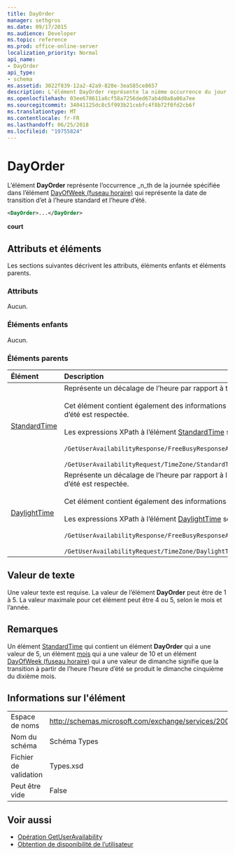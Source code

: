 ```yaml
---
title: DayOrder
manager: sethgros
ms.date: 09/17/2015
ms.audience: Developer
ms.topic: reference
ms.prod: office-online-server
localization_priority: Normal
api_name:
- DayOrder
api_type:
- schema
ms.assetid: 3022f839-12a2-42a9-820e-3ea585ce8657
description: L’élément DayOrder représente la nième occurrence du jour spécifié dans l’élément DayOfWeek (fuseau horaire) qui représente la date de transition d’et à l’heure standard et l’heure d’été.
ms.openlocfilehash: 03ee678611a6cf58a7256ded67ab4d0a8a06a7ee
ms.sourcegitcommit: 34041125dc8c5f993b21cebfc4f8b72f0fd2cb6f
ms.translationtype: MT
ms.contentlocale: fr-FR
ms.lasthandoff: 06/25/2018
ms.locfileid: "19755824"
---
```

# <a name="dayorder"></a>DayOrder

L’élément **DayOrder** représente l’occurrence _n_th de la journée spécifiée dans l’élément [DayOfWeek (fuseau horaire)](dayofweek-timezone.md) qui représente la date de transition d’et à l’heure standard et l’heure d’été. 
  
```xml
<DayOrder>...</DayOrder>
```

**court**

## <a name="attributes-and-elements"></a>Attributs et éléments

Les sections suivantes décrivent les attributs, éléments enfants et éléments parents.
  
### <a name="attributes"></a>Attributs

Aucun.
  
### <a name="child-elements"></a>Éléments enfants

Aucun.
  
### <a name="parent-elements"></a>Éléments parents

|**Élément**|**Description**|
|:-----|:-----|
|[StandardTime](standardtime.md) <br/> | Représente un décalage de l’heure par rapport à temps universel coordonné (UTC) représenté par l’élément [Bias (UTC)](bias-utc.md) .<br/><br/>Cet élément contient également des informations sur la transition à l’heure standard de l’heure dans les zones où l’heure d’été est respectée.<br/><br/>Les expressions XPath à l’élément [StandardTime](standardtime.md) sont les suivantes :<br/><br/>`/GetUserAvailabilityResponse/FreeBusyResponseArray/FreeBusyResponse/FreeBusyView/WorkingHours/TimeZone/StandardTime`<br/><br/>`/GetUserAvailabilityRequest/TimeZone/StandardTime` <br/> |
|[DaylightTime](daylighttime.md) <br/> | Représente un décalage de l’heure par rapport à l’heure UTC représentée par l’élément [Bias (UTC)](bias-utc.md) dans les zones où l’heure d’été est respectée.<br/><br/>Cet élément contient également des informations sur la transition vers l’heure d’été à partir de l’heure standard.<br/><br/>Les expressions XPath à l’élément [DaylightTime](daylighttime.md) sont les suivantes :<br/><br/>`/GetUserAvailabilityResponse/FreeBusyResponseArray/FreeBusyResponse/FreeBusyView/WorkingHours/TimeZone/DaylightTime`<br/><br/>`/GetUserAvailabilityRequest/TimeZone/DaylightTime` <br/> |
   
## <a name="text-value"></a>Valeur de texte

Une valeur texte est requise. La valeur de l’élément **DayOrder** peut être de 1 à 5. La valeur maximale pour cet élément peut être 4 ou 5, selon le mois et l’année. 
  
## <a name="remarks"></a>Remarques

Un élément [StandardTime](standardtime.md) qui contient un élément **DayOrder** qui a une valeur de 5, un élément [mois](month.md) qui a une valeur de 10 et un élément [DayOfWeek (fuseau horaire)](dayofweek-timezone.md) qui a une valeur de dimanche signifie que la transition à partir de l’heure l’heure d’été se produit le dimanche cinquième du dixième mois. 
  
## <a name="element-information"></a>Informations sur l'élément

|||
|:-----|:-----|
|Espace de noms  <br/> |http://schemas.microsoft.com/exchange/services/2006/types  <br/> |
|Nom du schéma  <br/> |Schéma Types  <br/> |
|Fichier de validation  <br/> |Types.xsd  <br/> |
|Peut être vide  <br/> |False  <br/> |
   
## <a name="see-also"></a>Voir aussi

- [Opération GetUserAvailability](getuseravailability-operation.md)
- [Obtention de disponibilité de l’utilisateur](http://msdn.microsoft.com/library/d4133fcb-9b0f-4e6b-aadf-a389da83516a%28Office.15%29.aspx)

